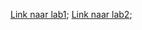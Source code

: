 [Link naar lab1](https://github.com/Caro03/2imd-webtech3-portfolio/tree/master/lab1%20-%20git);
[Link naar lab2](https://github.com/Caro03/2imd-webtech3-portfolio/tree/master/lab2);